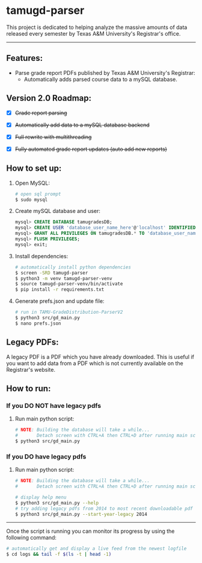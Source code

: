 # tamugd-parser

This project is dedicated to helping analyze the massive amounts of data released every semester by Texas A&M University's Registrar's office.

---

## Features:
- Parse grade report PDFs published by Texas A&M University's Registrar:
    - Automatically adds parsed course data to a mySQL database.


## Version 2.0 Roadmap:
- [x] <s>Grade report parsing</s>
- [x] <s>Automatically add data to a mySQL database backend</s>
- [x] <s>Full rewrite with multithreading</s>
- [x] <s>Fully automated grade report updates (auto add new reports)</s>


## How to set up:
1. Open MySQL:
    ```bash
    # open sql prompt
    $ sudo mysql
    ```
2. Create mySQL database and user:
    ```sql
    mysql> CREATE DATABASE tamugradesDB;
    mysql> CREATE USER 'database_user_name_here'@'localhost' IDENTIFIED BY 'database_user_password_here';
    mysql> GRANT ALL PRIVILEGES ON tamugradesDB.* TO 'database_user_name_here'@'localhost';
    mysql> FLUSH PRIVILEGES;
    mysql> exit;
    ```
3. Install dependencies:
    ```bash
    # automatically install python dependencies
    $ screen -SRD tamugd-parser
    $ python3 -m venv tamugd-parser-venv
    $ source tamugd-parser-venv/bin/activate
    $ pip install -r requirements.txt
    ```
4. Generate prefs.json and update file:
    ```bash
    # run in TAMU-GradeDistribution-ParserV2
    $ python3 src/gd_main.py
    $ nano prefs.json
    ```

## Legacy PDFs:
A legacy PDF is a PDF which you have already downloaded. This is useful if you want to add data from a PDF which is not currently available on the Registrar's website.

## How to run:
### If you DO NOT have legacy pdfs
1. Run main python script:
    ```bash
    # NOTE: Building the database will take a while...
    #       Detach screen with CTRL+A then CTRL+D after running main script.
    $ python3 src/gd_main.py
    ```

### If you DO have legacy pdfs
1. Run main python script:
    ```bash
    # NOTE: Building the database will take a while...
    #       Detach screen with CTRL+A then CTRL+D after running main script.

    # display help menu
    $ python3 src/gd_main.py --help
    # try adding legacy pdfs from 2014 to most recent downloadable pdf
    $ python3 src/gd_main.py --start-year-legacy 2014
    ```

---

Once the script is running you can monitor its progress by using the following command:
```bash
# automatically get and display a live feed from the newest logfile
$ cd logs && tail -f $(ls -t | head -1)
```
